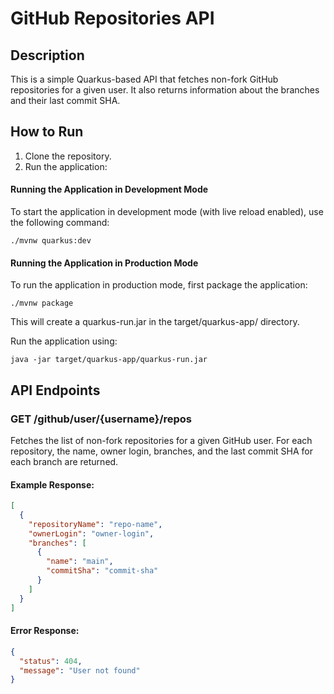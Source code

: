 # GitHub Repositories API

## Description

This is a simple Quarkus-based API that fetches non-fork GitHub repositories for a given user. It also returns information about the branches and their last commit SHA.

## How to Run

1. Clone the repository.
2. Run the application:

#### Running the Application in Development Mode

To start the application in development mode (with live reload enabled), use the following command:

```shell script
./mvnw quarkus:dev
```

#### Running the Application in Production Mode

To run the application in production mode, first package the application:

```shell script
./mvnw package
```

This will create a quarkus-run.jar in the target/quarkus-app/ directory.

Run the application using:

```shell script
java -jar target/quarkus-app/quarkus-run.jar
```

## API Endpoints

### GET /github/user/{username}/repos

Fetches the list of non-fork repositories for a given GitHub user. For each repository, the name, owner login, branches, and the last commit SHA for each branch are returned.

#### Example Response:

```json
[
  {
    "repositoryName": "repo-name",
    "ownerLogin": "owner-login",
    "branches": [
      {
        "name": "main",
        "commitSha": "commit-sha"
      }
    ]
  }
]
```

#### Error Response:

```json
{
  "status": 404,
  "message": "User not found"
}
```
